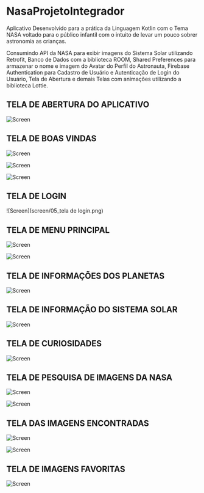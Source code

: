 # NasaProjetoIntegrador
Aplicativo Desenvolvido para a prática da Linguagem Kotlin com o Tema NASA voltado para o público infantil com o intuito de levar um pouco sobrer astronomia as crianças. 

Consumindo API da NASA para exibir imagens do Sistema Solar utilizando Retrofit, Banco de Dados com a biblioteca ROOM, Shared Preferences para armazenar o nome e imagem do Avatar do Perfil do Astronauta, Firebase Authentication para Cadastro de Usuário e Autenticação de Login do Usuário, Tela de Abertura e demais Telas com animações utilizando a biblioteca Lottie.

## TELA DE ABERTURA DO APLICATIVO

![Screen](screen/01_abertura.png)

## TELA DE BOAS VINDAS

![Screen](screen/02_telas_boas_vindas.png)

![Screen](screen/03_telas_boas_vindas.png)

![Screen](screen/04_telas_boas_vindas.png)

## TELA DE LOGIN

![Screen](screen/05_tela de login.png)

## TELA DE MENU PRINCIPAL

![Screen](screen/06_menu_principal.png)

![Screen](screen/07_menu_principal.png)

## TELA DE INFORMAÇÕES DOS PLANETAS

![Screen](screen/08_planetas.png)

## TELA DE INFORMAÇÃO DO SISTEMA SOLAR

![Screen](screen/09_sistema_solar.png)

## TELA DE CURIOSIDADES

![Screen](screen/10_curiosidades.png)

## TELA DE PESQUISA DE IMAGENS DA NASA

![Screen](screen/11_pesquisa.png)

![Screen](screen/12_pesquisa.png)

## TELA DAS IMAGENS ENCONTRADAS

![Screen](screen/13_imagens.png)

![Screen](screen/14_imagens.png)

## TELA DE IMAGENS FAVORITAS

![Screen](screen/15_favoritas.png)